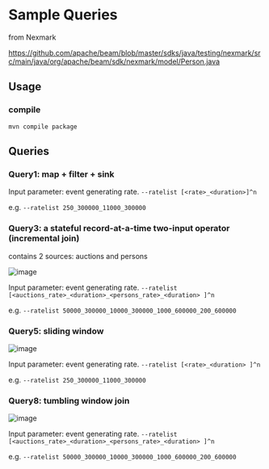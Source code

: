 # Sample Queries

from Nexmark

https://github.com/apache/beam/blob/master/sdks/java/testing/nexmark/src/main/java/org/apache/beam/sdk/nexmark/model/Person.java

## Usage

### compile

`mvn compile package`


## Queries



### Query1: map + filter + sink

Input parameter: event generating rate.  ```--ratelist [<rate>_<duration>]^n```

e.g. ```--ratelist 250_300000_11000_300000```

### Query3: a stateful record-at-a-time two-input operator (incremental join) 

contains 2 sources: auctions and persons

![image](https://user-images.githubusercontent.com/7352163/144359118-dd0fd056-d270-4c54-b8fc-40adba3539c7.png)

Input parameter: event generating rate.  ```--ratelist [<auctions_rate>_<duration>_<persons_rate>_<duration> ]^n```

e.g. ```--ratelist 50000_300000_10000_300000_1000_600000_200_600000```

### Query5: sliding window

![image](https://user-images.githubusercontent.com/7352163/144932007-2109feff-f978-4b04-a811-08ccb121547c.png)

Input parameter: event generating rate.  ```--ratelist [<rate>_<duration> ]^n```

e.g. ```--ratelist 250_300000_11000_300000```

### Query8: tumbling window join

![image](https://user-images.githubusercontent.com/7352163/144933551-a0582476-9cbd-410c-8265-4b0e9d6946d3.png)

Input parameter: event generating rate.  ```--ratelist [<auctions_rate>_<duration>_<persons_rate>_<duration> ]^n```

e.g. ```--ratelist 50000_300000_10000_300000_1000_600000_200_600000```


